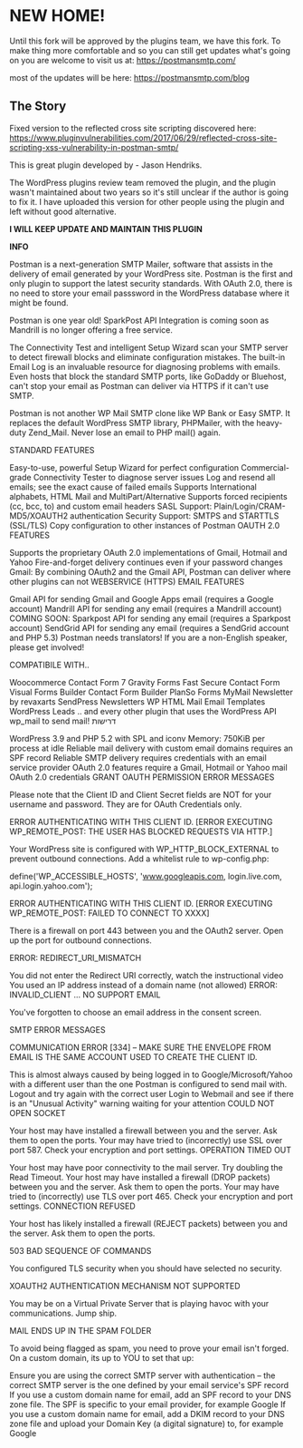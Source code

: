 # NEW HOME!
Until this fork will be approved by the plugins team, we have this fork.
To make thing more comfortable and so you can still get updates what's going on
you are welcome to visit us at:
https://postmansmtp.com/

most of the updates will be here:
https://postmansmtp.com/blog

## The Story
Fixed version to the reflected cross site scripting discovered here:
https://www.pluginvulnerabilities.com/2017/06/29/reflected-cross-site-scripting-xss-vulnerability-in-postman-smtp/

This is great plugin developed by - Jason Hendriks.

The WordPress plugins review team removed the plugin, and the plugin wasn't maintained about two years so it's still unclear if the author is going to fix it.
I have uploaded this version for other people using the plugin and left without good alternative.

**I WILL KEEP UPDATE AND MAINTAIN THIS PLUGIN**

**INFO**

Postman is a next-generation SMTP Mailer, software that assists in the delivery of email generated by your WordPress site. Postman is the first and only plugin to support the latest security standards. With OAuth 2.0, there is no need to store your email passsword in the WordPress database where it might be found.

Postman is one year old! SparkPost API Integration is coming soon as Mandrill is no longer offering a free service.

The Connectivity Test and intelligent Setup Wizard scan your SMTP server to detect firewall blocks and eliminate configuration mistakes. The built-in Email Log is an invaluable resource for diagnosing problems with emails. Even hosts that block the standard SMTP ports, like GoDaddy or Bluehost, can't stop your email as Postman can deliver via HTTPS if it can't use SMTP.

Postman is not another WP Mail SMTP clone like WP Bank or Easy SMTP. It replaces the default WordPress SMTP library, PHPMailer, with the heavy-duty Zend_Mail. Never lose an email to PHP mail() again.

STANDARD FEATURES

Easy-to-use, powerful Setup Wizard for perfect configuration
Commercial-grade Connectivity Tester to diagnose server issues
Log and resend all emails; see the exact cause of failed emails
Supports International alphabets, HTML Mail and MultiPart/Alternative
Supports forced recipients (cc, bcc, to) and custom email headers
SASL Support: Plain/Login/CRAM-MD5/XOAUTH2 authentication
Security Support: SMTPS and STARTTLS (SSL/TLS)
Copy configuration to other instances of Postman
OAUTH 2.0 FEATURES

Supports the proprietary OAuth 2.0 implementations of Gmail, Hotmail and Yahoo
Fire-and-forget delivery continues even if your password changes
Gmail: By combining OAuth2 and the Gmail API, Postman can deliver where other plugins can not
WEBSERVICE (HTTPS) EMAIL FEATURES

Gmail API for sending Gmail and Google Apps email (requires a Google account)
Mandrill API for sending any email (requires a Mandrill account)
COMING SOON: Sparkpost API for sending any email (requires a Sparkpost account)
SendGrid API for sending any email (requires a SendGrid account and PHP 5.3)
Postman needs translators! If you are a non-English speaker, please get involved!

COMPATIBILE WITH..

Woocommerce
Contact Form 7
Gravity Forms
Fast Secure Contact Form
Visual Forms Builder
Contact Form Builder
PlanSo Forms
MyMail Newsletter by revaxarts
SendPress Newsletters
WP HTML Mail
Email Templates
WordPress Leads
.. and every other plugin that uses the WordPress API wp_mail to send mail!
דרישות

WordPress 3.9 and PHP 5.2 with SPL and iconv
Memory: 750KiB per process at idle
Reliable mail delivery with custom email domains requires an SPF record
Reliable SMTP delivery requires credentials with an email service provider
OAuth 2.0 features require a Gmail, Hotmail or Yahoo mail OAuth 2.0 credentials
GRANT OAUTH PERMISSION ERROR MESSAGES

Please note that the Client ID and Client Secret fields are NOT for your username and password. They are for OAuth Credentials only.

ERROR AUTHENTICATING WITH THIS CLIENT ID. [ERROR EXECUTING WP_REMOTE_POST: THE USER HAS BLOCKED REQUESTS VIA HTTP.]

Your WordPress site is configured with WP_HTTP_BLOCK_EXTERNAL to prevent outbound connections. Add a whitelist rule to wp-config.php:

define('WP_ACCESSIBLE_HOSTS', 'www.googleapis.com, login.live.com, api.login.yahoo.com');

ERROR AUTHENTICATING WITH THIS CLIENT ID. [ERROR EXECUTING WP_REMOTE_POST: FAILED TO CONNECT TO XXXX]

There is a firewall on port 443 between you and the OAuth2 server. Open up the port for outbound connections.

ERROR: REDIRECT_URI_MISMATCH

You did not enter the Redirect URI correctly, watch the instructional video
You used an IP address instead of a domain name (not allowed)
ERROR: INVALID_CLIENT … NO SUPPORT EMAIL

You've forgotten to choose an email address in the consent screen.

SMTP ERROR MESSAGES

COMMUNICATION ERROR [334] – MAKE SURE THE ENVELOPE FROM EMAIL IS THE SAME ACCOUNT USED TO CREATE THE CLIENT ID.

This is almost always caused by being logged in to Google/Microsoft/Yahoo with a different user than the one Postman is configured to send mail with. Logout and try again with the correct user
Login to Webmail and see if there is an "Unusual Activity" warning waiting for your attention
COULD NOT OPEN SOCKET

Your host may have installed a firewall between you and the server. Ask them to open the ports.
Your may have tried to (incorrectly) use SSL over port 587. Check your encryption and port settings.
OPERATION TIMED OUT

Your host may have poor connectivity to the mail server. Try doubling the Read Timeout.
Your host may have installed a firewall (DROP packets) between you and the server. Ask them to open the ports.
Your may have tried to (incorrectly) use TLS over port 465. Check your encryption and port settings.
CONNECTION REFUSED

Your host has likely installed a firewall (REJECT packets) between you and the server. Ask them to open the ports.

503 BAD SEQUENCE OF COMMANDS

You configured TLS security when you should have selected no security.

XOAUTH2 AUTHENTICATION MECHANISM NOT SUPPORTED

You may be on a Virtual Private Server that is playing havoc with your communications. Jump ship.

MAIL ENDS UP IN THE SPAM FOLDER

To avoid being flagged as spam, you need to prove your email isn't forged. On a custom domain, its up to YOU to set that up:

Ensure you are using the correct SMTP server with authentication – the correct SMTP server is the one defined by your email service's SPF record
If you use a custom domain name for email, add an SPF record to your DNS zone file. The SPF is specific to your email provider, for example Google
If you use a custom domain name for email, add a DKIM record to your DNS zone file and upload your Domain Key (a digital signature) to, for example Google
